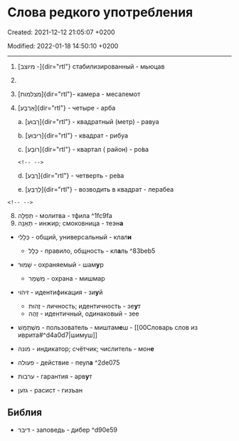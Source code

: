 # Слова редкого употребления

Created: 2021-12-12 21:05:07 +0200

Modified: 2022-01-18 14:50:10 +0200

---


1.  [מיוצב -]{dir="rtl"} стабилизированный - мьюцав

2.  

4.  [מצלמות]{dir="rtl"}- камера - месалемот



6.  [אַרְבַּע]{dir="rtl"} - четыре - арба

    a.  [רָבוּעַ]{dir="rtl"} - квадратный (метр) - равуа

    b.  [רִיבּוּעַ]{dir="rtl"} - квадрат - рибуа

    c.  [רוֹבַע]{dir="rtl"} - квартал ( район) - ро́ва

    ```{=html}
    <!-- -->
    ```
    d.  [רֶבַע]{dir="rtl"} - четверть - ре́ва

    e.  [לְרַבֵּעַ]{dir="rtl"} - возводить в квадрат - лерабеа

```{=html}
<!-- -->
```

8. תְּפִלָּה - молитва - тфила ^1fc9fa
9. תְּאֵנָה - инжир; смоковница - теэн**а**

- כְּלָלִי - общий, универсальный - клал**и**
	- כְּלָל - правило, общность - кл**а**ль ^83beb5
-  שָׁמוּר - охраняемый - шам**у**р
	- מִשְׁמָר - охрана - мишмар

- זיהוי - идентификация - зи**у**й
	- זֶהוּת - личность; идентичность - зе**у**т
	- זֵהֶה - идентичный, одинаковый - зее

- מִשְׁתַּמֵּשׁ - пользователь - миштам**е**ш - [[00Словарь слов из иврита#^d4a0d7|шимуш]]

- מונה - индикатор; счётчик; числитель - мон**е**
- פעולה - действие - пеул**а** ^2de075
- ערבות - гарантия - арв**у**т
- גזען - расист - гизъан 

## Библия
- דיבר - заповедь - дибер  ^d90e59
